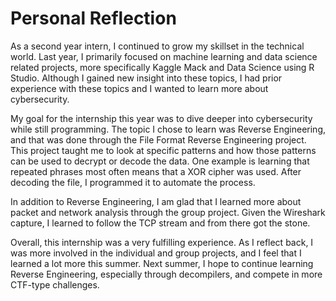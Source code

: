 # Personal Reflection

As a second year intern, I continued to grow my skillset in the technical world. Last year, I primarily focused on machine learning and data science related projects, more specifically Kaggle Mack and Data Science using R Studio. Although I gained new insight into these topics, I had prior experience with these topics and I wanted to learn more about cybersecurity.

My goal for the internship this year was to dive deeper into cybersecurity while still programming. The topic I chose to learn was Reverse Engineering, and that was done through the File Format Reverse Engineering project. This project taught me to look at specific patterns and how those patterns can be used to decrypt or decode the data. One example is learning that repeated phrases most often means that a XOR cipher was used. After decoding the file, I programmed it to automate the process.

In addition to Reverse Engineering, I am glad that I learned more about packet and network analysis through the group project. Given the Wireshark capture, I learned to follow the TCP stream and from there got the stone. 

Overall, this internship was a very fulfilling experience. As I reflect back, I was more involved in the individual and group projects, and I feel that I learned a lot more this summer. Next summer, I hope to continue learning Reverse Engineering, especially through decompilers, and compete in more CTF-type challenges. 
